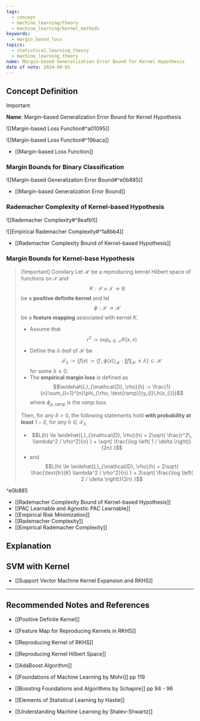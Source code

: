 ```yaml
---
tags:
  - concept
  - machine_learning/theory
  - machine_learning/kernel_methods
keywords:
  - margin_based_loss
topics:
  - statistical_learning_theory
  - machine_learning_theory
name: Margin-based Generalization Error Bound for Kernel Hypothesis
date of note: 2024-08-01
---
```


## Concept Definition

>[!important]
>**Name**: Margin-based Generalization Error Bound for Kernel Hypothesis

![[Margin-based Loss Function#^a01095]]

![[Margin-based Loss Function#^19baca]]

- [[Margin-based Loss Function]]

### Margin Bounds for Binary Classification

![[Margin-based Generalization Error Bound#^e0b885]]

- [[Margin-based Generalization Error Bound]]

### Rademacher Complexity of Kernel-based Hypothesis

![[Rademacher Complexity#^8eafb1]]

![[Empirical Rademacher Complexity#^1a8bb4]]

- [[Rademacher Complexity Bound of Kernel-based Hypothesis]]

### Margin Bounds for Kernel-base Hypothesis

>[!important] Corollary
>Let $\mathcal{H}$ be a reproducing kernel Hilbert space of functions on $\mathcal{X}$ and $$K: \mathcal{X} \times \mathcal{X} \to \mathbb{R}$$ be a **positive definite kernel** and let $$\phi: \mathcal{X} \to \mathcal{H}$$ be a **feature mapping** associated with kernel $K$.
>- Assume that $$r^2 := \sup_{x\in \mathcal{X}}K(x, x)$$
>- Define the *$\lambda$-ball* of $\mathcal{H}$ be $$\mathcal{F}_{\lambda} := \left\{ f(x) := \left\langle  f\,,\,\phi(x) \right\rangle_{\mathcal{H}}\;:\; \lVert f \rVert_{\mathcal{H}} \le \lambda  \right\} \subset \mathcal{H}$$ for some $\lambda \ge 0.$
>- The **empirical margin loss** is defined as $$\widehat{L}_{\mathcal{D}, \rho}(h) := \frac{1}{n}\sum_{i=1}^{n}\phi_{\rho, \text{ramp}}(y_{i}\,h(x_{i}))$$ where $\phi_{\rho, \text{ramp}}$ is the *ramp loss*.
>
>Then, for any $\delta >0$, the following statements hold **with probability at least** $1- \delta$, for *any* $h\in \mathcal{F}_{\lambda}$
>- $$L(h) \le \widehat{L}_{\mathcal{D}, \rho}(h) + 2\sqrt{ \frac{r^2\, \lambda^2 / \rho^2}{n} } + \sqrt{ \frac{\log \left( 1 / \delta \right)}{2n} }$$ 
>- and $$L(h) \le \widehat{L}_{\mathcal{D}, \rho}(h) + 2\sqrt{ \frac{\text{tr}(K) \lambda^2 / \rho^2}{n} } + 3\sqrt{ \frac{\log \left( 2 / \delta \right)}{2n} }$$

^e0b885

- [[Rademacher Complexity Bound of Kernel-based Hypothesis]]
- [[PAC Learnable and Agnostic PAC Learnable]]
- [[Empirical Risk Minimization]]
- [[Rademacher Complexity]]
- [[Empirical Rademacher Complexity]]

## Explanation



## SVM with Kernel

- [[Support Vector Machine Kernel Expansion and RKHS]]



-----------
##  Recommended Notes and References






- [[Positive Definite Kernel]]
- [[Feature Map for Reproducing Kernels in RKHS]]
- [[Reproducing Kernel of RKHS]]
- [[Reproducing Kernel Hilbert Space]]


- [[AdaBoost Algorithm]]


- [[Foundations of Machine Learning by Mohri]] pp 119
- [[Boosting Foundations and Algorithms by Schapire]] pp 94 - 96
- [[Elements of Statistical Learning by Hastie]]
- [[Understanding Machine Learning by Shalev-Shwartz]] 